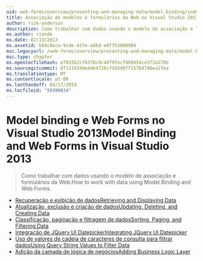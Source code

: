 ```yaml
---
uid: web-forms/overview/presenting-and-managing-data/model-binding/index
title: Associação de modelos e formulários da Web no Visual Studio 2013 | Microsoft Docs
author: rick-anderson
description: Como trabalhar com dados usando o modelo de associação e formulários da Web.
ms.author: riande
ms.date: 02/13/2013
ms.assetid: b94c8eca-9cde-417e-a8bd-e0ff53600984
msc.legacyurl: /web-forms/overview/presenting-and-managing-data/model-binding
msc.type: chapter
ms.openlocfilehash: e7915b2cf8378c8c4d797ecfd89454ce3f3a570b
ms.sourcegitcommit: 0f1119340e4464720cfd16d0ff15764746ea1fea
ms.translationtype: MT
ms.contentlocale: pt-BR
ms.lasthandoff: 04/17/2019
ms.locfileid: "59399834"
---
```

# <a name="model-binding-and-web-forms-in-visual-studio-2013"></a><span data-ttu-id="f568c-103">Model binding e Web Forms no Visual Studio 2013</span><span class="sxs-lookup"><span data-stu-id="f568c-103">Model Binding and Web Forms in Visual Studio 2013</span></span>

> <span data-ttu-id="f568c-104">Como trabalhar com dados usando o modelo de associação e formulários da Web.</span><span class="sxs-lookup"><span data-stu-id="f568c-104">How to work with data using Model Binding and Web Forms.</span></span>


- [<span data-ttu-id="f568c-105">Recuperação e exibição de dados</span><span class="sxs-lookup"><span data-stu-id="f568c-105">Retrieving and Displaying Data</span></span>](retrieving-data.md)
- [<span data-ttu-id="f568c-106">Atualização, exclusão e criação de dados</span><span class="sxs-lookup"><span data-stu-id="f568c-106">Updating, Deleting, and Creating Data</span></span>](updating-deleting-and-creating-data.md)
- [<span data-ttu-id="f568c-107">Classificação, paginação e filtragem de dados</span><span class="sxs-lookup"><span data-stu-id="f568c-107">Sorting, Paging, and Filtering Data</span></span>](sorting-paging-and-filtering-data.md)
- [<span data-ttu-id="f568c-108">Integração de JQuery UI Datepicker</span><span class="sxs-lookup"><span data-stu-id="f568c-108">Integrating JQuery UI Datepicker</span></span>](integrating-jquery-ui.md)
- [<span data-ttu-id="f568c-109">Uso de valores de cadeia de caracteres de consulta para filtrar dados</span><span class="sxs-lookup"><span data-stu-id="f568c-109">Using Query String Values to Filter Data</span></span>](using-query-string-values-to-retrieve-data.md)
- [<span data-ttu-id="f568c-110">Adição da camada de lógica de negócios</span><span class="sxs-lookup"><span data-stu-id="f568c-110">Adding Business Logic Layer</span></span>](adding-business-logic-layer.md)

